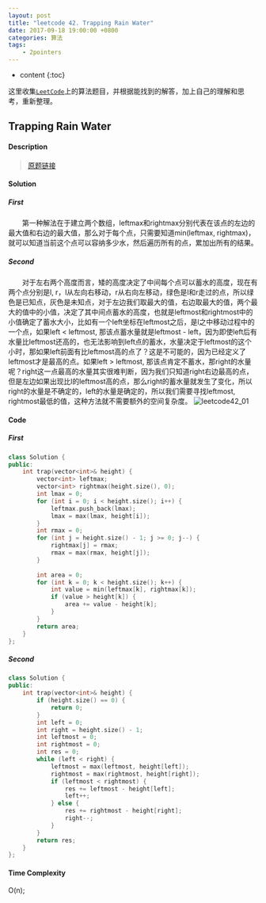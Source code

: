 ```yaml
---
layout: post
title: "leetcode 42. Trapping Rain Water"
date: 2017-09-18 19:00:00 +0800 
categories: 算法
tags: 
    - 2pointers
---
```

* content
{:toc}

这里收集[`LeetCode`](https://leetcode.com)上的算法题目，并根据能找到的解答，加上自己的理解和思考，重新整理。

<!-- more -->

## Trapping Rain Water

#### Description

>[原题链接](https://leetcode.com/problems/trapping-rain-water/description/)

#### Solution

##### First

&emsp;&emsp;第一种解法在于建立两个数组，leftmax和rightmax分别代表在该点的左边的最大值和右边的最大值，那么对于每个点，只需要知道min(leftmax, rightmax)，就可以知道当前这个点可以容纳多少水，然后遍历所有的点，累加出所有的结果。

##### Second

&emsp;&emsp;对于左右两个高度而言，矮的高度决定了中间每个点可以蓄水的高度，现在有两个点分别是l, r，l从左向右移动，r从右向左移动，绿色是l和r走过的点，所以绿色是已知点，灰色是未知点，对于左边我们取最大的值，右边取最大的值，两个最大的值中的小值，决定了其中间点蓄水的高度，也就是leftmost和rightmost中的小值确定了蓄水大小，比如有一个left坐标在leftmost之后，是l之中移动过程中的一个点，如果left < leftmost, 那该点蓄水量就是leftmost - left，因为即使left后有水量比leftmost还高的，也无法影响到left点的蓄水，水量决定于leftmost的这个小时，那如果left前面有比leftmost高的点了？这是不可能的，因为已经定义了leftmost才是最高的点。如果left > leftmost, 那该点肯定不蓄水，那right的水量呢？right这一点最高的水量其实很难判断，因为我们只知道right右边最高的点，但是左边如果出现比l的leftmost高的点，那么right的蓄水量就发生了变化，所以right的水量是不确定的，left的水量是确定的，所以我们需要寻找leftmost, rightmost最低的值，这种方法就不需要额外的空间复杂度。
![leetcode42_01](http://ovwkcbdpf.bkt.clouddn.com/image/leetcode42/leetcode42_01.png)
#### Code

##### First

```cpp
class Solution {
public:
    int trap(vector<int>& height) {
        vector<int> leftmax;
        vector<int> rightmax(height.size(), 0);
        int lmax = 0;
        for (int i = 0; i < height.size(); i++) {
            leftmax.push_back(lmax);
            lmax = max(lmax, height[i]);
        }
        int rmax = 0;
        for (int j = height.size() - 1; j >= 0; j--) {
            rightmax[j] = rmax;
            rmax = max(rmax, height[j]);
        }
        
        int area = 0;
        for (int k = 0; k < height.size(); k++) {
            int value = min(leftmax[k], rightmax[k]);
            if (value > height[k]) {
                area += value - height[k];
            }
        }
        return area;
    }
};
```

##### Second

```cpp
class Solution {
public:
    int trap(vector<int>& height) {
        if (height.size() == 0) {
            return 0;
        }
        int left = 0;
        int right = height.size() - 1;
        int leftmost = 0;
        int rightmost = 0;
        int res = 0;
        while (left < right) {
            leftmost = max(leftmost, height[left]);
            rightmost = max(rightmost, height[right]);
            if (leftmost < rightmost) {
                res += leftmost - height[left];
                left++;
            } else {
                res += rightmost - height[right];
                right--;
            }
        }
        return res;
    }
};
```
#### Time Complexity

O(n);